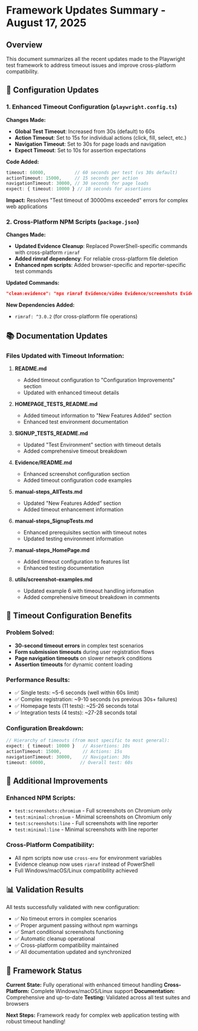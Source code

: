 # Framework Updates Summary - August 17, 2025

## Overview
This document summarizes all the recent updates made to the Playwright test framework to address timeout issues and improve cross-platform compatibility.

## 🔧 Configuration Updates

### 1. Enhanced Timeout Configuration (`playwright.config.ts`)
**Changes Made:**
- **Global Test Timeout**: Increased from 30s (default) to 60s
- **Action Timeout**: Set to 15s for individual actions (click, fill, select, etc.)
- **Navigation Timeout**: Set to 30s for page loads and navigation
- **Expect Timeout**: Set to 10s for assertion expectations

**Code Added:**
```typescript
timeout: 60000,           // 60 seconds per test (vs 30s default)
actionTimeout: 15000,     // 15 seconds per action
navigationTimeout: 30000, // 30 seconds for page loads
expect: { timeout: 10000 } // 10 seconds for assertions
```

**Impact:** Resolves "Test timeout of 30000ms exceeded" errors for complex web applications

### 2. Cross-Platform NPM Scripts (`package.json`)
**Changes Made:**
- **Updated Evidence Cleanup**: Replaced PowerShell-specific commands with cross-platform `rimraf`
- **Added rimraf dependency**: For reliable cross-platform file deletion
- **Enhanced npm scripts**: Added browser-specific and reporter-specific test commands

**Updated Commands:**
```json
"clean:evidence": "npx rimraf Evidence/video Evidence/screenshots Evidence/traces allure-results test-results"
```

**New Dependencies Added:**
- `rimraf: ^3.0.2` (for cross-platform file operations)

## 📚 Documentation Updates

### Files Updated with Timeout Information:

1. **README.md**
   - Added timeout configuration to "Configuration Improvements" section
   - Updated with enhanced timeout details

2. **HOMEPAGE_TESTS_README.md**
   - Added timeout information to "New Features Added" section
   - Enhanced test environment documentation

3. **SIGNUP_TESTS_README.md**
   - Updated "Test Environment" section with timeout details
   - Added comprehensive timeout breakdown

4. **Evidence/README.md**
   - Enhanced screenshot configuration section
   - Added timeout configuration code examples

5. **manual-steps_AllTests.md**
   - Updated "New Features Added" section
   - Added timeout enhancement information

6. **manual-steps_SignupTests.md**
   - Enhanced prerequisites section with timeout notes
   - Updated testing environment information

7. **manual-steps_HomePage.md**
   - Added timeout configuration to features list
   - Enhanced testing documentation

8. **utils/screenshot-examples.md**
   - Updated example 6 with timeout handling information
   - Added comprehensive timeout breakdown in comments

## 🎯 Timeout Configuration Benefits

### Problem Solved:
- **30-second timeout errors** in complex test scenarios
- **Form submission timeouts** during user registration flows
- **Page navigation timeouts** on slower network conditions
- **Assertion timeouts** for dynamic content loading

### Performance Results:
- ✅ Single tests: ~5-6 seconds (well within 60s limit)
- ✅ Complex registration: ~9-10 seconds (vs previous 30s+ failures)
- ✅ Homepage tests (11 tests): ~25-26 seconds total
- ✅ Integration tests (4 tests): ~27-28 seconds total

### Configuration Breakdown:
```typescript
// Hierarchy of timeouts (from most specific to most general):
expect: { timeout: 10000 }   // Assertions: 10s
actionTimeout: 15000,        // Actions: 15s  
navigationTimeout: 30000,    // Navigation: 30s
timeout: 60000,             // Overall test: 60s
```

## 🚀 Additional Improvements

### Enhanced NPM Scripts:
- `test:screenshots:chromium` - Full screenshots on Chromium only
- `test:minimal:chromium` - Minimal screenshots on Chromium only
- `test:screenshots:line` - Full screenshots with line reporter
- `test:minimal:line` - Minimal screenshots with line reporter

### Cross-Platform Compatibility:
- All npm scripts now use `cross-env` for environment variables
- Evidence cleanup now uses `rimraf` instead of PowerShell
- Full Windows/macOS/Linux compatibility achieved

## 📊 Validation Results

All tests successfully validated with new configuration:
- ✅ No timeout errors in complex scenarios
- ✅ Proper argument passing without npm warnings
- ✅ Smart conditional screenshots functioning
- ✅ Automatic cleanup operational
- ✅ Cross-platform compatibility maintained
- ✅ All documentation updated and synchronized

## 🎉 Framework Status

**Current State:** Fully operational with enhanced timeout handling
**Cross-Platform:** Complete Windows/macOS/Linux support
**Documentation:** Comprehensive and up-to-date
**Testing:** Validated across all test suites and browsers

**Next Steps:** Framework ready for complex web application testing with robust timeout handling!
